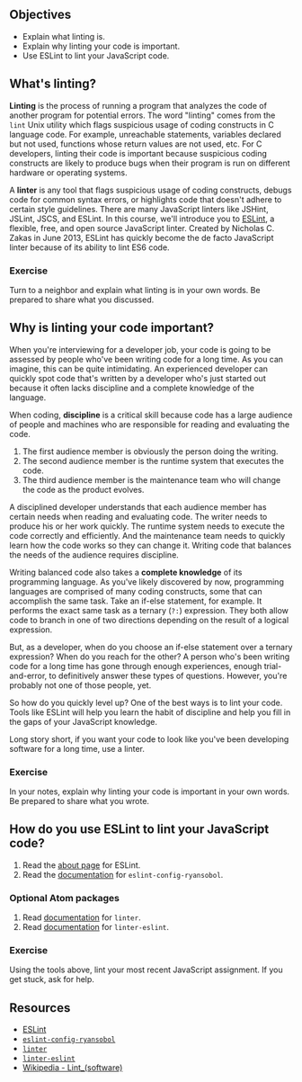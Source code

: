 ## Objectives

- Explain what linting is.
- Explain why linting your code is important.
- Use ESLint to lint your JavaScript code.

## What's linting?

**Linting** is the process of running a program that analyzes the code of another program for potential errors. The word "linting" comes from the `lint` Unix utility which flags suspicious usage of coding constructs in C language code. For example, unreachable statements, variables declared but not used, functions whose return values are not used, etc. For C developers, linting their code is important because suspicious coding constructs are likely to produce bugs when their program is run on different hardware or operating systems.

A **linter** is any tool that flags suspicious usage of coding constructs, debugs code for common syntax errors, or highlights code that doesn't adhere to certain style guidelines. There are many JavaScript linters like JSHint, JSLint, JSCS, and ESLint. In this course, we'll introduce you to [ESLint][eslint], a flexible, free, and open source JavaScript linter. Created by Nicholas C. Zakas in June 2013, ESLint has quickly become the de facto JavaScript linter because of its ability to lint ES6 code.

### Exercise

Turn to a neighbor and explain what linting is in your own words. Be prepared to share what you discussed.

## Why is linting your code important?

When you're interviewing for a developer job, your code is going to be assessed by people who've been writing code for a long time. As you can imagine, this can be quite intimidating. An experienced developer can quickly spot code that's written by a developer who's just started out because it often lacks discipline and a complete knowledge of the language.

When coding, **discipline** is a critical skill because code has a large audience of people and machines who are responsible for reading and evaluating the code.

1. The first audience member is obviously the person doing the writing.
1. The second audience member is the runtime system that executes the code.
1. The third audience member is the maintenance team who will change the code as the product evolves.

A disciplined developer understands that each audience member has certain needs when reading and evaluating code. The writer needs to produce his or her work quickly. The runtime system needs to execute the code correctly and efficiently. And the maintenance team needs to quickly learn how the code works so they can change it. Writing code that balances the needs of the audience requires discipline.

Writing balanced code also takes a **complete knowledge** of its programming language. As you've likely discovered by now, programming languages are comprised of many coding constructs, some that can accomplish the same task. Take an if-else statement, for example. It performs the exact same task as a ternary (`?:`) expression. They both allow code to branch in one of two directions depending on the result of a logical expression.

But, as a developer, when do you choose an if-else statement over a ternary expression? When do you reach for the other? A person who's been writing code for a long time has gone through enough experiences, enough trial-and-error, to definitively answer these types of questions. However, you're probably not one of those people, yet.

So how do you quickly level up? One of the best ways is to lint your code. Tools like ESLint will help you learn the habit of discipline and help you fill in the gaps of your JavaScript knowledge.

Long story short, if you want your code to look like you've been developing software for a long time, use a linter.

### Exercise

In your notes, explain why linting your code is important in your own words. Be prepared to share what you wrote.

## How do you use ESLint to lint your JavaScript code?

1. Read the [about page][eslint-about] for ESLint.
1. Read the [documentation][eslint-config-ryansobol] for `eslint-config-ryansobol`.

### Optional Atom packages

1. Read [documentation][linter] for `linter`.
1. Read [documentation][linter-eslint] for `linter-eslint`.

### Exercise

Using the tools above, lint your most recent JavaScript assignment. If you get stuck, ask for help.

## Resources

- [ESLint][eslint]
- [`eslint-config-ryansobol`][eslint-config-ryansobol]
- [`linter`][linter]
- [`linter-eslint`][linter-eslint]
- [Wikipedia - Lint_(software)](https://en.wikipedia.org/wiki/Lint_(software))

[eslint]: http://eslint.org/
[eslint-about]: http://eslint.org/docs/about/
[eslint-config-ryansobol]: https://github.com/ryansobol/eslint-config-ryansobol
[linter]: https://atom.io/packages/linter
[linter-eslint]: https://atom.io/packages/linter-eslint

